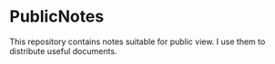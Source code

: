 # PublicNotes
This repository contains notes suitable for public view.  I use them to distribute useful documents.
